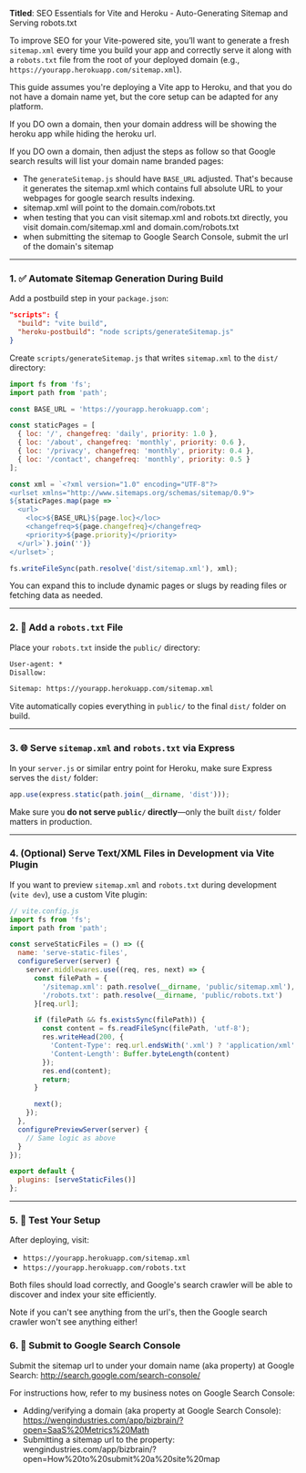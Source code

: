 **Titled**: SEO Essentials for Vite and Heroku - Auto-Generating Sitemap and Serving robots.txt

To improve SEO for your Vite-powered site, you’ll want to generate a fresh `sitemap.xml` every time you build your app and correctly serve it along with a `robots.txt` file from the root of your deployed domain (e.g., `https://yourapp.herokuapp.com/sitemap.xml`).

This guide assumes you're deploying a Vite app to Heroku, and that you do not have a domain name yet, but the core setup can be adapted for any platform.

If you DO own a domain, then your domain address will be showing the heroku app while hiding the heroku url.

If you DO own a domain, then adjust the steps as follow so that Google search results will list your domain name branded pages:
- The `generateSitemap.js` should have `BASE_URL` adjusted. That's because it generates the sitemap.xml which contains full absolute URL to your webpages for google search results indexing.
- sitemap.xml will point to the domain.com/robots.txt
- when testing that you can visit sitemap.xml and robots.txt directly, you visit domain.com/sitemap.xml and domain.com/robots.txt
- when submitting the sitemap to Google Search Console, submit the url of the domain's sitemap

---

### 1. ✅ Automate Sitemap Generation During Build

Add a postbuild step in your `package.json`:

```json
"scripts": {
  "build": "vite build",
  "heroku-postbuild": "node scripts/generateSitemap.js"
}
```

Create `scripts/generateSitemap.js` that writes `sitemap.xml` to the `dist/` directory:

```js
import fs from 'fs';
import path from 'path';

const BASE_URL = 'https://yourapp.herokuapp.com';

const staticPages = [
  { loc: '/', changefreq: 'daily', priority: 1.0 },
  { loc: '/about', changefreq: 'monthly', priority: 0.6 },
  { loc: '/privacy', changefreq: 'monthly', priority: 0.4 },
  { loc: '/contact', changefreq: 'monthly', priority: 0.5 }
];

const xml = `<?xml version="1.0" encoding="UTF-8"?>
<urlset xmlns="http://www.sitemaps.org/schemas/sitemap/0.9">
${staticPages.map(page => `
  <url>
    <loc>${BASE_URL}${page.loc}</loc>
    <changefreq>${page.changefreq}</changefreq>
    <priority>${page.priority}</priority>
  </url>`).join('')}
</urlset>`;

fs.writeFileSync(path.resolve('dist/sitemap.xml'), xml);
```

You can expand this to include dynamic pages or slugs by reading files or fetching data as needed.

---

### 2. 🤖 Add a `robots.txt` File

Place your `robots.txt` inside the `public/` directory:

```txt
User-agent: *
Disallow:

Sitemap: https://yourapp.herokuapp.com/sitemap.xml
```

Vite automatically copies everything in `public/` to the final `dist/` folder on build.

---

### 3. 🌐 Serve `sitemap.xml` and `robots.txt` via Express

In your `server.js` or similar entry point for Heroku, make sure Express serves the `dist/` folder:

```js
app.use(express.static(path.join(__dirname, 'dist')));
```

Make sure you **do not serve `public/` directly**—only the built `dist/` folder matters in production.

---

### 4. (Optional) Serve Text/XML Files in Development via Vite Plugin

If you want to preview `sitemap.xml` and `robots.txt` during development (`vite dev`), use a custom Vite plugin:

```js
// vite.config.js
import fs from 'fs';
import path from 'path';

const serveStaticFiles = () => ({
  name: 'serve-static-files',
  configureServer(server) {
    server.middlewares.use((req, res, next) => {
      const filePath = {
        '/sitemap.xml': path.resolve(__dirname, 'public/sitemap.xml'),
        '/robots.txt': path.resolve(__dirname, 'public/robots.txt')
      }[req.url];

      if (filePath && fs.existsSync(filePath)) {
        const content = fs.readFileSync(filePath, 'utf-8');
        res.writeHead(200, {
          'Content-Type': req.url.endsWith('.xml') ? 'application/xml' : 'text/plain',
          'Content-Length': Buffer.byteLength(content)
        });
        res.end(content);
        return;
      }

      next();
    });
  },
  configurePreviewServer(server) {
    // Same logic as above
  }
});

export default {
  plugins: [serveStaticFiles()]
};
```

---

### 5. 🧪 Test Your Setup

After deploying, visit:

- `https://yourapp.herokuapp.com/sitemap.xml`
- `https://yourapp.herokuapp.com/robots.txt`

Both files should load correctly, and Google's search crawler will be able to discover and index your site efficiently.

Note if you can't see anything from the url's, then the Google search crawler won't see anything either!

### 6. 🧪 Submit to Google Search Console

Submit the sitemap url to under your domain name (aka property) at Google Search:
http://search.google.com/search-console/

For instructions how, refer to my business notes on Google Search Console:
- Adding/verifying a domain (aka property at Google Search Console):
  https://wengindustries.com/app/bizbrain/?open=SaaS%20Metrics%20Math
- Submitting a sitemap url to the property:
  wengindustries.com/app/bizbrain/?open=How%20to%20submit%20a%20site%20map